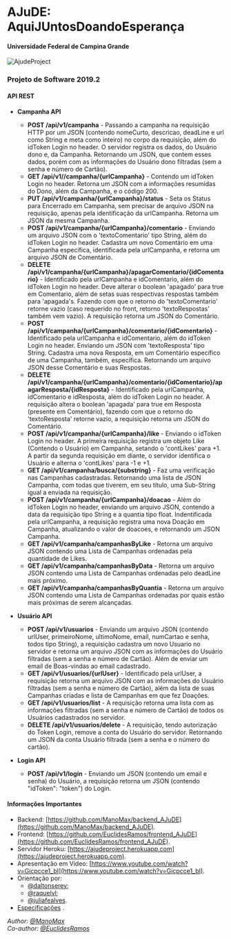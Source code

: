 # AJuDE: AquiJUntosDoandoEsperança
#### Universidade Federal de Campina Grande

![AjudeProject](https://i.imgur.com/TR683cb.png)

### Projeto de Software 2019.2

#### API REST
* **Campanha API**
  * **POST /api/v1/campanha** - Passando a campanha na requisição HTTP por um JSON (contendo nomeCurto, descricao, deadLine e url como String e meta como inteiro) no corpo da requisição, além do idToken Login no header. O servidor registra os dados, do Usuário dono e, da Campanha. Retornando um JSON, que contem esses dados, porém com as informações do Usuário dono filtradas (sem a senha e número de Cartão).
  * **GET /api/v1//campanha/{urlCampanha}** - Contendo um idToken Login no header. Retorna um JSON com a informações resumidas do Dono, além da Campanha, e o código 200.
  * **PUT /api/v1/campanha/{urlCampanha}/status** - Seta os Status para Encerrado em Campanha, sem precisar de arquivo JSON na requisição, apenas pela identificação da urlCampanha. Retorna um JSON da mesma Campanha.
  * **POST /api/v1/campanha/{urlCampanha}/comentario** - Enviando um arquivo JSON com o 'textoComentario' tipo String, além do idToken Login no header. Cadastra um novo Comentário em uma Campanha específica, identificada pela urlCampanha, e retorna um arquivo JSON de Comentário.
  * **DELETE /api/v1/campanha/{urlCampanha}/apagarComentario/{idComentario}** - Identificado pela urlCampanha e idComentario, além do idToken Login no header. Deve alterar o boolean 'apagado' para true em Comentario, além de setas suas respectivas respostas também para 'apagada's. Fazendo com que o retorno do 'textoComentario' retorne vazio (caso requerido no front, retorno 'textoRespostas' também vem vazio). A requisição retorna um JSON do Comentário.
  * **POST /api/v1/campanha/{urlCampanha}/comentario/{idComentario}** - Identificado pela urlCampanha e idComentario, além do idToken Login no header. Enviando um JSON com 'textoResposta' tipo String. Cadastra uma nova Resposta, em um Comentário específico de uma Campanha, também, específica. Retornando um arquivo JSON desse Comentário e suas Respostas.
  * **DELETE /api/v1/campanha/{urlCampanha}/comentario/{idComentario}/apagarResposta/{idResposta}** - Identificado pela urlCampanha, idComentario e idResposta, além do idToken Login no header. A requisição altera o boolean 'apagada' para true em Resposta (presente em Comentário), fazendo com que o retorno do 'textoResposta' retorne vazio, a requisição retorna um JSON do Comentário.
  * **POST /api/v1/campanha/{urlCampanha}/like** - Enviando o idToken Login no header. A primeira requisição registra um objeto Like (Contendo o Usuário) em Campanha, setando o 'contLikes' para +1. A partir da segunda requisição em diante, o servidor identifica o Usuário e alterna o 'contLikes' para -1 e +1.
  * **GET /api/v1/campanha/busca/{substring}** - Faz uma verificação nas Campanhas cadastradas. Retornando uma lista de JSON Campanha, com todas que tiverem, em seu título, uma Sub-String igual a enviada na requisição.
  * **POST /api/v1/campanha/{urlCampanha}/doacao** - Além do idToken Login no header, enviando um arquivo JSON, contendo a data da requisição tipo String e a quantia tipo float. Indentificada pela urlCampanha, a requisição registra uma nova Doação em Campanha, atualizando o valor de doacoes, e retornando um JSON Campanha.
  * **GET /api/v1/campanha/campanhasByLike** - Retorna um arquivo JSON contendo uma Lista de Campanhas ordenadas pela quantidade de Likes.
  * **GET /api/v1/campanha/campanhasByData** - Retorna um arquivo JSON contendo uma Lista de Campanhas ordenadas pelo deadLine mais próximo.
  * **GET /api/v1/campanha/campanhasByQuantia** - Retorna um arquivo JSON contendo uma Lista de Campanhas ordenadas por quais estão mais próximas de serem alcançadas.
  
* **Usuário API**
  * **POST /api/v1/usuarios** - Enviando um arquivo JSON (contendo urlUser, primeiroNome, ultimoNome, email, numCartao e senha, todos tipo String), a requisição cadastra um novo Usuario no servidor e retorna um arquivo JSON com as informações do Usuário filtradas (sem a senha e número de Cartão). Além de enviar um email de Boas-vindas ao email cadastrado.
  * **GET /api/v1/usuarios/{urlUser}** - Identificado pela urlUser, a requisição retorna um arquivo JSON com as informações do Usuário filtradas (sem a senha e número de Cartão), além da lista de suas Campanhas criadas e lista de Campanhas em que fez Doações.
  * **GET /api/v1/usuarios/list** - A requisição retorna uma lista com as informações filtradas (sem a senha e número de Cartão) de todos os Usuários cadastrados no servidor.
  * **DELETE /api/v1/usuarios/delete** - A requisição, tendo autorização do Token Login, remove a conta do Usuário do servidor. Retornando um JSON da conta Usuário filtrada (sem a senha e o número do cartão).
  
* **Login API**
  * **POST /api/v1/login** - Enviando um JSON (contendo um email e senha) do Usuário, a requisição retorna um JSON (contendo "idToken": "token") do Login.

#### Informações Importantes

* Backend: [https://github.com/ManoMax/backend_AJuDE](https://github.com/ManoMax/backend_AJuDE).
* Frontend: [https://github.com/EuclidesRamos/frontend_AJuDE](https://github.com/EuclidesRamos/frontend_AJuDE).
* Servidor Heroku: [https://ajudeproject.herokuapp.com](https://ajudeproject.herokuapp.com).
* Apresentação em Vídeo: [https://www.youtube.com/watch?v=Gicpcce1_bI](https://www.youtube.com/watch?v=Gicpcce1_bI).
* Orientação por: 
  * [@daltonserey](https://github.com/daltonserey);
  * [@raquelvl](https://github.com/raquelvl);
  * [@juliafealves](https://github.com/juliafealves).
* [Especificações](https://docs.google.com/document/d/1h5WhnOhvyRmIbj_obhWK5XmoJgK35lVWPM2UwwMOT_Y/preview#heading=h.hfzc6dzi4lux) .

<p><i>
  
Author: [@ManoMax](https://github.com/ManoMax)
<br>Co-author: [@EuclidesRamos](https://github.com/EuclidesRamos)

</i></p>
